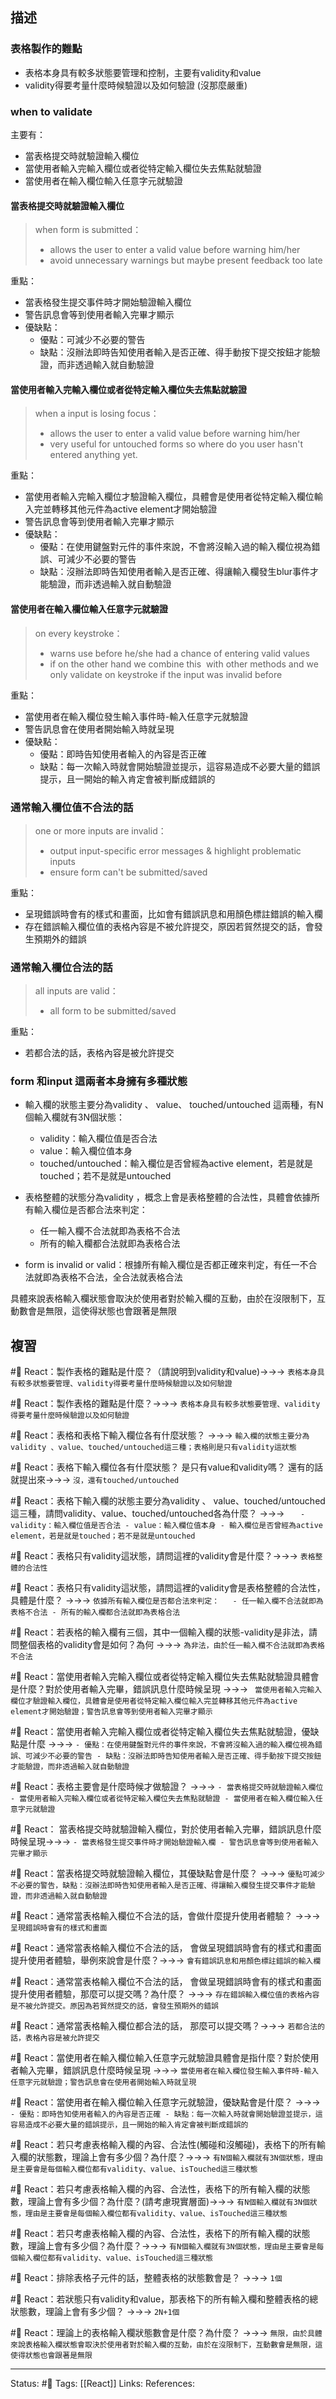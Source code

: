 ## 描述


### 表格製作的難點
- 表格本身具有較多狀態要管理和控制，主要有validity和value
- validity得要考量什麼時候驗證以及如何驗證 (沒那麼嚴重)



### when to validate
主要有：
- 當表格提交時就驗證輸入欄位
- 當使用者輸入完輸入欄位或者從特定輸入欄位失去焦點就驗證
- 當使用者在輸入欄位輸入任意字元就驗證


#### 當表格提交時就驗證輸入欄位
> when form is submitted：
>- allows the user to enter a valid value before warning him/her 
>- avoid unnecessary warnings but maybe present feedback too late 

重點：
- 當表格發生提交事件時才開始驗證輸入欄位
- 警告訊息會等到使用者輸入完畢才顯示
- 優缺點：
	- 優點：可減少不必要的警告
	- 缺點：沒辦法即時告知使用者輸入是否正確、得手動按下提交按鈕才能驗證，而非透過輸入就自動驗證
#### 當使用者輸入完輸入欄位或者從特定輸入欄位失去焦點就驗證

> when a input is losing focus：
> - allows the user to enter a valid value before warning him/her 
> - very useful for untouched forms so where do you user hasn't entered anything yet.

重點：
- 當使用者輸入完輸入欄位才驗證輸入欄位，具體會是使用者從特定輸入欄位輸入完並轉移其他元件為active element才開始驗證
- 警告訊息會等到使用者輸入完畢才顯示
- 優缺點：
	- 優點：在使用鍵盤對元件的事件來說，不會將沒輸入過的輸入欄位視為錯誤、可減少不必要的警告
	- 缺點：沒辦法即時告知使用者輸入是否正確、得讓輸入欄發生blur事件才能驗證，而非透過輸入就自動驗證





#### 當使用者在輸入欄位輸入任意字元就驗證
> on every keystroke：
>- warns use before he/she had a chance of entering valid values 
>- if on the other hand we combine this  with other methods and we only validate on keystroke if the input was invalid before


重點：
- 當使用者在輸入欄位發生輸入事件時-輸入任意字元就驗證
- 警告訊息會在使用者開始輸入時就呈現
- 優缺點：
	- 優點：即時告知使用者輸入的內容是否正確
	- 缺點：每一次輸入時就會開始驗證並提示，這容易造成不必要大量的錯誤提示，且一開始的輸入肯定會被判斷成錯誤的




###  通常輸入欄位值不合法的話

> one or more inputs are invalid：
> - output input-specific error messages & highlight problematic inputs
> - ensure form can't be submitted/saved


重點：
- 呈現錯誤時會有的樣式和畫面，比如會有錯誤訊息和用顏色標註錯誤的輸入欄
- 存在錯誤輸入欄位值的表格內容是不被允許提交，原因若貿然提交的話，會發生預期外的錯誤


### 通常輸入欄位合法的話
 
> all inputs are valid：
> - all form to be submitted/saved

重點：
- 若都合法的話，表格內容是被允許提交

###  form 和input 這兩者本身擁有多種狀態

- 輸入欄的狀態主要分為validity 、 value、 touched/untouched 這兩種，有N個輸入欄就有3N個狀態：
	- validity：輸入欄位值是否合法
	- value：輸入欄位值本身
	- touched/untouched：輸入欄位是否曾經為active element，若是就是touched；若不是就是untouched
- 表格整體的狀態分為validity ，概念上會是表格整體的合法性，具體會依據所有輸入欄位是否都合法來判定：
	- 任一輸入欄不合法就即為表格不合法
	- 所有的輸入欄都合法就即為表格合法

- form is invalid or valid：根據所有輸入欄位是否都正確來判定，有任一不合法就即為表格不合法，全合法就表格合法


具體來說表格輸入欄狀態會取決於使用者對於輸入欄的互動，由於在沒限制下，互動數會是無限，這使得狀態也會跟著是無限

## 複習


#🧠 React：製作表格的難點是什麼？（請說明到validity和value)->->-> `表格本身具有較多狀態要管理、validity得要考量什麼時候驗證以及如何驗證`
<!--SR:!2023-02-12,73,250-->


#🧠 React：製作表格的難點是什麼？->->-> `表格本身具有較多狀態要管理、validity得要考量什麼時候驗證以及如何驗證`
<!--SR:!2023-02-10,71,250-->

#🧠 React：表格和表格下輸入欄位各有什麼狀態？ ->->-> `輸入欄的狀態主要分為validity 、value、touched/untouched這三種；表格則是只有validity這狀態`
<!--SR:!2023-02-13,74,250-->

#🧠  React：表格下輸入欄位各有什麼狀態？ 是只有value和validity嗎？ 還有的話就提出來->->-> `沒，還有touched/untouched`
<!--SR:!2023-02-03,67,250-->

#🧠 React：表格下輸入欄的狀態主要分為validity 、 value、touched/untouched 這三種，請問validity、value、touched/untouched各為什麼？ ->->-> `	- validity：輸入欄位值是否合法 - value：輸入欄位值本身 - 輸入欄位是否曾經為active element，若是就是touched；若不是就是untouched`
<!--SR:!2023-08-02,178,250-->


#🧠 React：表格只有validity這狀態，請問這裡的validity會是什麼？->->-> `表格整體的合法性`
<!--SR:!2023-02-13,74,250-->

#🧠 React：表格只有validity這狀態，請問這裡的validity會是表格整體的合法性，具體是什麼？ ->->-> `依據所有輸入欄位是否都合法來判定：	- 任一輸入欄不合法就即為表格不合法 - 所有的輸入欄都合法就即為表格合法`
<!--SR:!2023-02-13,74,250-->

#🧠 React：若表格的輸入欄有三個，其中一個輸入欄的狀態-validity是非法，請問整個表格的validity會是如何？為何 ->->-> `為非法，由於任一輸入欄不合法就即為表格不合法`
<!--SR:!2023-02-13,74,250-->

#🧠 React：當使用者輸入完輸入欄位或者從特定輸入欄位失去焦點就驗證具體會是什麼？對於使用者輸入完畢，錯誤訊息什麼時候呈現 ->->-> ` 當使用者輸入完輸入欄位才驗證輸入欄位，具體會是使用者從特定輸入欄位輸入完並轉移其他元件為active element才開始驗證；警告訊息會等到使用者輸入完畢才顯示`
<!--SR:!2023-02-13,74,250-->


#🧠 React：當使用者輸入完輸入欄位或者從特定輸入欄位失去焦點就驗證，優缺點是什麼 ->->-> `- 優點：在使用鍵盤對元件的事件來說，不會將沒輸入過的輸入欄位視為錯誤、可減少不必要的警告 - 缺點：沒辦法即時告知使用者輸入是否正確、得手動按下提交按鈕才能驗證，而非透過輸入就自動驗證`
<!--SR:!2023-02-14,74,250-->





#🧠 React：表格主要會是什麼時候才做驗證？ ->->-> `- 當表格提交時就驗證輸入欄位 - 當使用者輸入完輸入欄位或者從特定輸入欄位失去焦點就驗證 - 當使用者在輸入欄位輸入任意字元就驗證`
<!--SR:!2023-02-13,74,250-->

#🧠 React： 當表格提交時就驗證輸入欄位，對於使用者輸入完畢，錯誤訊息什麼時候呈現->->-> `- 當表格發生提交事件時才開始驗證輸入欄 - 警告訊息會等到使用者輸入完畢才顯示`
<!--SR:!2023-02-11,72,250-->

#🧠 React：當表格提交時就驗證輸入欄位，其優缺點會是什麼？ ->->-> `優點可減少不必要的警告，缺點：沒辦法即時告知使用者輸入是否正確、得讓輸入欄發生提交事件才能驗證，而非透過輸入就自動驗證`
<!--SR:!2023-08-09,181,250-->


#🧠 React：通常當表格輸入欄位不合法的話，會做什麼提升使用者體驗？ ->->-> `呈現錯誤時會有的樣式和畫面`
<!--SR:!2023-02-10,72,250-->

#🧠 React：通常當表格輸入欄位不合法的話， 會做呈現錯誤時會有的樣式和畫面提升使用者體驗，舉例來說會是什麼？->->-> `會有錯誤訊息和用顏色標註錯誤的輸入欄`
<!--SR:!2023-05-16,125,250-->

#🧠 React：通常當表格輸入欄位不合法的話， 會做呈現錯誤時會有的樣式和畫面提升使用者體驗，那麼可以提交嗎？為什麼？ ->->-> `存在錯誤輸入欄位值的表格內容是不被允許提交。原因為若貿然提交的話，會發生預期外的錯誤`
<!--SR:!2023-02-13,74,250-->

#🧠 React：通常當表格輸入欄位都合法的話， 那麼可以提交嗎？->->-> `若都合法的話，表格內容是被允許提交`
<!--SR:!2023-02-13,74,250-->

#🧠 React：當使用者在輸入欄位輸入任意字元就驗證具體會是指什麼？對於使用者輸入完畢，錯誤訊息什麼時候呈現 ->->-> `當使用者在輸入欄位發生輸入事件時-輸入任意字元就驗證；警告訊息會在使用者開始輸入時就呈現`
<!--SR:!2023-02-13,74,250-->

#🧠 React：當使用者在輸入欄位輸入任意字元就驗證，優缺點會是什麼？ ->->-> `	- 優點：即時告知使用者輸入的內容是否正確 - 缺點：每一次輸入時就會開始驗證並提示，這容易造成不必要大量的錯誤提示，且一開始的輸入肯定會被判斷成錯誤的`
<!--SR:!2023-02-13,74,250-->



#🧠 React：若只考慮表格輸入欄的內容、合法性(觸碰和沒觸碰)，表格下的所有輸入欄的狀態數，理論上會有多少個？為什麼？->->-> `有N個輸入欄就有3N個狀態，理由是主要會是每個輸入欄位都有validity、value、isTouched這三種狀態`
<!--SR:!2023-02-16,73,250-->

#🧠 React：若只考慮表格輸入欄的內容、合法性，表格下的所有輸入欄的狀態數，理論上會有多少個？為什麼？(請考慮現實層面)->->-> `有N個輸入欄就有3N個狀態，理由是主要會是每個輸入欄位都有validity、value、isTouched這三種狀態`
<!--SR:!2023-04-04,91,249-->


#🧠 React：若只考慮表格輸入欄的內容、合法性，表格下的所有輸入欄的狀態數，理論上會有多少個？為什麼？->->-> `有N個輸入欄就有3N個狀態，理由是主要會是每個輸入欄位都有validity、value、isTouched這三種狀態`
<!--SR:!2023-05-12,115,249-->


#🧠 React：排除表格子元件的話，整體表格的狀態數會是？ ->->-> `1個`
<!--SR:!2023-03-27,86,230-->




#🧠 React：若狀態只有validity和value，那表格下的所有輸入欄和整體表格的總狀態數，理論上會有多少個？ ->->-> `2N+1個`
<!--SR:!2023-02-09,69,250-->


#🧠 React：理論上的表格輸入欄狀態數會是什麼？為什麼？ ->->-> `無限，由於具體來說表格輸入欄狀態會取決於使用者對於輸入欄的互動，由於在沒限制下，互動數會是無限，這使得狀態也會跟著是無限`
<!--SR:!2023-02-17,74,250-->

---
Status: #🌱 
Tags:
[[React]]
Links:
References: